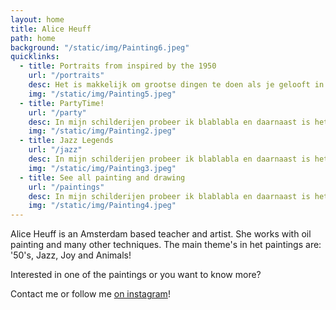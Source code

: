 ```yaml
---
layout: home
title: Alice Heuff
path: home
background: "/static/img/Painting6.jpeg"
quicklinks:
  - title: Portraits from inspired by the 1950
    url: "/portraits"
    desc: Het is makkelijk om grootse dingen te doen als je gelooft in wat je doet. Daarom help ik mensen zoals jij. Elke dag weer. 
    img: "/static/img/Painting5.jpeg"
  - title: PartyTime!
    url: "/party"
    desc: In mijn schilderijen probeer ik blablabla en daarnaast is het belangrijk om erbij te zeggen dan bla bla bla
    img: "/static/img/Painting2.jpeg"
  - title: Jazz Legends
    url: "/jazz"
    desc: In mijn schilderijen probeer ik blablabla en daarnaast is het belangrijk om erbij te zeggen dan bla bla bla
    img: "/static/img/Painting3.jpeg"
  - title: See all painting and drawing
    url: "/paintings"
    desc: In mijn schilderijen probeer ik blablabla en daarnaast is het belangrijk om erbij te zeggen dan bla bla bla
    img: "/static/img/Painting4.jpeg"
---
```

Alice Heuff is an Amsterdam based teacher and artist. She works with oil painting and many other techniques. The main theme's in het paintings are: '50's, Jazz, Joy and Animals!

Interested in one of the paintings or you want to know more?

Contact me or follow me [on instagram](https://www.instagram.com/alice_heuff/)!
